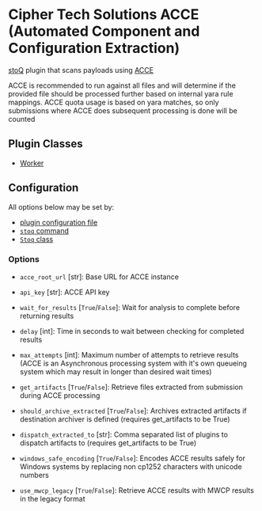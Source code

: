 # Cipher Tech Solutions ACCE (Automated Component and Configuration Extraction)

[stoQ](https://stoq-framework.readthedocs.io/en/latest/index.html) plugin that scans payloads using [ACCE](https://www.ciphertechsolutions.com/products/acce/)

ACCE is recommended to run against all files and will determine if the provided file should be processed further based on internal yara rule mappings.
ACCE quota usage is based on yara matches, so only submissions where ACCE does subsequent processing is done will be counted

## Plugin Classes

- [Worker](https://stoq-framework.readthedocs.io/en/latest/dev/workers.html)

## Configuration

All options below may be set by:

- [plugin configuration file](https://stoq-framework.readthedocs.io/en/latest/dev/plugin_overview.html#configuration)
- [`stoq` command](https://stoq-framework.readthedocs.io/en/latest/gettingstarted.html#plugin-options)
- [`Stoq` class](https://stoq-framework.readthedocs.io/en/latest/dev/core.html?highlight=plugin_opts#using-providers)

### Options

- `acce_root_url` [str]: Base URL for ACCE instance

- `api_key` [str]: ACCE API key

- `wait_for_results` [`True`/`False`]: Wait for analysis to complete before returning results

- `delay` [int]: Time in seconds to wait between checking for completed results

- `max_attempts` [int]: Maximum number of attempts to retrieve results (ACCE is an Asynchronous processing system with it's own queueing system which may result in longer than desired wait times)

- `get_artifacts` [`True`/`False`]: Retrieve files extracted from submission during ACCE processing

- `should_archive_extracted` [`True`/`False`]: Archives extracted artifacts if destination archiver is defined (requires get_artifacts to be True)

- `dispatch_extracted_to` [str]: Comma separated list of plugins to dispatch artifacts to (requires get_artifacts to be True)

- `windows_safe_encoding` [`True`/`False`]: Encodes ACCE results safely for Windows systems by replacing non cp1252 characters with unicode numbers

- `use_mwcp_legacy` [`True`/`False`]: Retrieve ACCE results with MWCP results in the legacy format